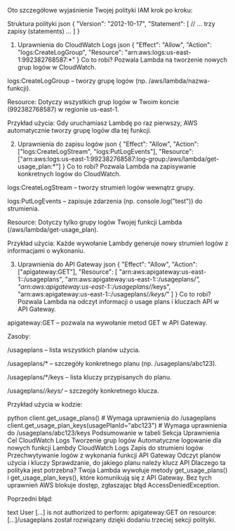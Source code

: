 
Oto szczegółowe wyjaśnienie Twojej polityki IAM krok po kroku:

Struktura polityki
json
{
  "Version": "2012-10-17",
  "Statement": [
    // ... trzy zapisy (statements) ...
  ]
}
1. Uprawnienia do CloudWatch Logs
json
{
  "Effect": "Allow",
  "Action": "logs:CreateLogGroup",
  "Resource": "arn:aws:logs:us-east-1:992382768587:*"
}
Co to robi?
Pozwala Lambda na tworzenie nowych grup logów w CloudWatch.

logs:CreateLogGroup – tworzy grupę logów (np. /aws/lambda/nazwa-funkcji).

Resource: Dotyczy wszystkich grup logów w Twoim koncie (992382768587) w regionie us-east-1.

Przykład użycia:
Gdy uruchamiasz Lambdę po raz pierwszy, AWS automatycznie tworzy grupę logów dla tej funkcji.

2. Uprawnienia do zapisu logów
json
{
  "Effect": "Allow",
  "Action": ["logs:CreateLogStream", "logs:PutLogEvents"],
  "Resource": ["arn:aws:logs:us-east-1:992382768587:log-group:/aws/lambda/get-usage_plan:*"]
}
Co to robi?
Pozwala Lambda na zapisywanie konkretnych logów do CloudWatch.

logs:CreateLogStream – tworzy strumień logów wewnątrz grupy.

logs:PutLogEvents – zapisuje zdarzenia (np. console.log("test")) do strumienia.

Resource: Dotyczy tylko grupy logów Twojej funkcji Lambda (/aws/lambda/get-usage_plan).

Przykład użycia:
Każde wywołanie Lambdy generuje nowy strumień logów z informacjami o wykonaniu.

3. Uprawnienia do API Gateway
json
{
  "Effect": "Allow",
  "Action": ["apigateway:GET"],
  "Resource": [
    "arn:aws:apigateway:us-east-1::/usageplans",
    "arn:aws:apigateway:us-east-1::/usageplans/*",
    "arn:aws:apigateway:us-east-1::/usageplans/*/keys",
    "arn:aws:apigateway:us-east-1::/usageplans/*/keys/*"
  ]
}
Co to robi?
Pozwala Lambda na odczyt informacji o usage plans i kluczach API w API Gateway.

apigateway:GET – pozwala na wywołanie metod GET w API Gateway.

Zasoby:

/usageplans – lista wszystkich planów użycia.

/usageplans/* – szczegóły konkretnego planu (np. /usageplans/abc123).

/usageplans/*/keys – lista kluczy przypisanych do planu.

/usageplans/*/keys/* – szczegóły konkretnego klucza.

Przykład użycia w kodzie:

python
client.get_usage_plans()          # Wymaga uprawnienia do /usageplans
client.get_usage_plan_keys(usagePlanId="abc123")  # Wymaga uprawnienia do /usageplans/abc123/keys
Podsumowanie w tabeli
Sekcja	Uprawnienia	Cel
CloudWatch Logs	Tworzenie grup logów	Automatyczne logowanie dla nowych funkcji Lambdy
CloudWatch Logs	Zapis do strumieni logów	Przechwytywanie logów z wykonania funkcji
API Gateway	Odczyt planów użycia i kluczy	Sprawdzanie, do jakiego planu należy klucz API
Dlaczego ta polityka jest potrzebna?
Twoja Lambda wywołuje metody get_usage_plans() i get_usage_plan_keys(), które komunikują się z API Gateway. Bez tych uprawnień AWS blokuje dostęp, zgłaszając błąd AccessDeniedException.

Poprzedni błąd:

text
User [...] is not authorized to perform: apigateway:GET on resource: [...]/usageplans
został rozwiązany dzięki dodaniu trzeciej sekcji polityki.